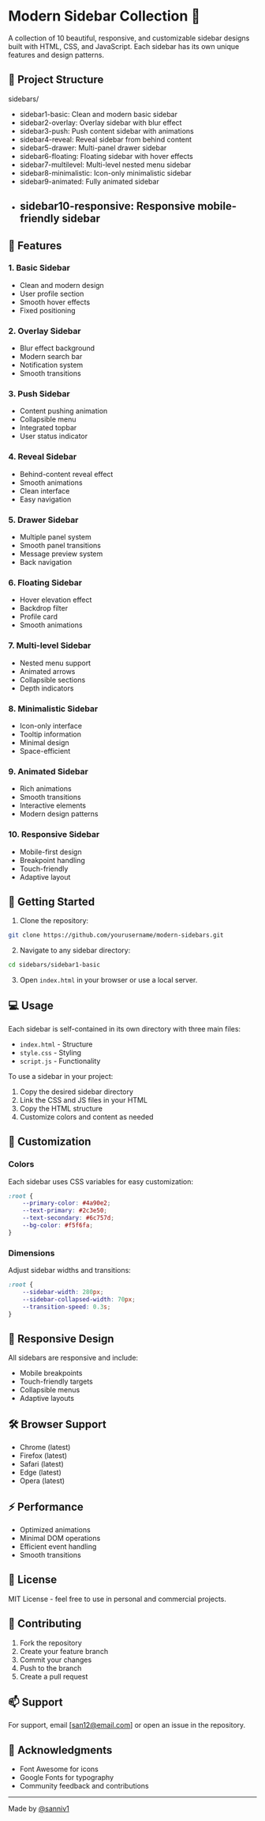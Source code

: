 # Modern Sidebar Collection 🎨

A collection of 10 beautiful, responsive, and customizable sidebar designs built with HTML, CSS, and JavaScript. Each sidebar has its own unique features and design patterns.

## 📂 Project Structure

sidebars/
  - sidebar1-basic: Clean and modern basic sidebar  
  - sidebar2-overlay: Overlay sidebar with blur effect  
  - sidebar3-push: Push content sidebar with animations  
  - sidebar4-reveal: Reveal sidebar from behind content  
  - sidebar5-drawer: Multi-panel drawer sidebar  
  - sidebar6-floating: Floating sidebar with hover effects  
  - sidebar7-multilevel: Multi-level nested menu sidebar  
  - sidebar8-minimalistic: Icon-only minimalistic sidebar  
  - sidebar9-animated: Fully animated sidebar  
  - sidebar10-responsive: Responsive mobile-friendly sidebar
    --- 



## 🎯 Features

### 1. Basic Sidebar
- Clean and modern design
- User profile section
- Smooth hover effects
- Fixed positioning

### 2. Overlay Sidebar
- Blur effect background
- Modern search bar
- Notification system
- Smooth transitions

### 3. Push Sidebar
- Content pushing animation
- Collapsible menu
- Integrated topbar
- User status indicator

### 4. Reveal Sidebar
- Behind-content reveal effect
- Smooth animations
- Clean interface
- Easy navigation

### 5. Drawer Sidebar
- Multiple panel system
- Smooth panel transitions
- Message preview system
- Back navigation

### 6. Floating Sidebar
- Hover elevation effect
- Backdrop filter
- Profile card
- Smooth animations

### 7. Multi-level Sidebar
- Nested menu support
- Animated arrows
- Collapsible sections
- Depth indicators

### 8. Minimalistic Sidebar
- Icon-only interface
- Tooltip information
- Minimal design
- Space-efficient

### 9. Animated Sidebar
- Rich animations
- Smooth transitions
- Interactive elements
- Modern design patterns

### 10. Responsive Sidebar
- Mobile-first design
- Breakpoint handling
- Touch-friendly
- Adaptive layout

## 🚀 Getting Started

1. Clone the repository:

```bash
git clone https://github.com/yourusername/modern-sidebars.git
```

2. Navigate to any sidebar directory:
```bash
cd sidebars/sidebar1-basic
```

3. Open `index.html` in your browser or use a local server.

## 💻 Usage

Each sidebar is self-contained in its own directory with three main files:
- `index.html` - Structure
- `style.css` - Styling
- `script.js` - Functionality

To use a sidebar in your project:

1. Copy the desired sidebar directory
2. Link the CSS and JS files in your HTML
3. Copy the HTML structure
4. Customize colors and content as needed

## 🎨 Customization

### Colors
Each sidebar uses CSS variables for easy customization:

```css
:root {
    --primary-color: #4a90e2;
    --text-primary: #2c3e50;
    --text-secondary: #6c757d;
    --bg-color: #f5f6fa;
}
```

### Dimensions
Adjust sidebar widths and transitions:

```css
:root {
    --sidebar-width: 280px;
    --sidebar-collapsed-width: 70px;
    --transition-speed: 0.3s;
}
```

## 📱 Responsive Design

All sidebars are responsive and include:
- Mobile breakpoints
- Touch-friendly targets
- Collapsible menus
- Adaptive layouts

## 🛠️ Browser Support

- Chrome (latest)
- Firefox (latest)
- Safari (latest)
- Edge (latest)
- Opera (latest)

## ⚡ Performance

- Optimized animations
- Minimal DOM operations
- Efficient event handling
- Smooth transitions

## 📄 License

MIT License - feel free to use in personal and commercial projects.

## 🤝 Contributing

1. Fork the repository
2. Create your feature branch
3. Commit your changes
4. Push to the branch
5. Create a pull request

## 📫 Support

For support, email [san12@email.com] or open an issue in the repository.

## 🙏 Acknowledgments

- Font Awesome for icons
- Google Fonts for typography
- Community feedback and contributions

---

Made by [@sanniv1](https://github.com/sanniv1)

